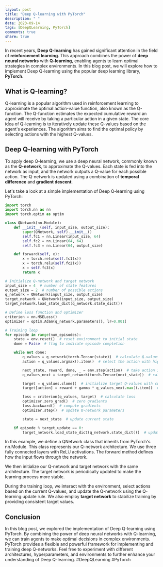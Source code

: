 ```yaml
---
layout: post
title: "Deep Q-learning with PyTorch"
description: " "
date: 2023-09-14
tags: [DeepQLearning, PyTorch]
comments: true
share: true
---
```


In recent years, **Deep Q-learning** has gained significant attention in the field of **reinforcement learning**. This approach combines the power of **deep neural networks** with **Q-learning**, enabling agents to learn optimal strategies in complex environments. In this blog post, we will explore how to implement Deep Q-learning using the popular deep learning library, **PyTorch**.

## What is Q-learning?

Q-learning is a popular algorithm used in reinforcement learning to approximate the optimal action-value function, also known as the Q-function. The Q-function estimates the expected cumulative reward an agent will receive by taking a particular action in a given state. The core idea of Q-learning is to iteratively update these Q-values based on the agent's experiences. The algorithm aims to find the optimal policy by selecting actions with the highest Q-values.

## Deep Q-learning with PyTorch

To apply deep Q-learning, we use a deep neural network, commonly known as the **Q-network**, to approximate the Q-values. Each state is fed into the network as input, and the network outputs a Q-value for each possible action. The Q-network is updated using a combination of **temporal difference** and **gradient descent**.

Let's take a look at a simple implementation of Deep Q-learning using PyTorch:

```python
import torch
import torch.nn as nn
import torch.optim as optim

class QNetwork(nn.Module):
    def __init__(self, input_size, output_size):
        super(QNetwork, self).__init__()
        self.fc1 = nn.Linear(input_size, 64)
        self.fc2 = nn.Linear(64, 64)
        self.fc3 = nn.Linear(64, output_size)

    def forward(self, x):
        x = torch.relu(self.fc1(x))
        x = torch.relu(self.fc2(x))
        x = self.fc3(x)
        return x

# Initialize Q-network and target network
input_size = 4  # number of state features
output_size = 2  # number of possible actions
q_network = QNetwork(input_size, output_size)
target_network = QNetwork(input_size, output_size)
target_network.load_state_dict(q_network.state_dict())

# Define loss function and optimizer
criterion = nn.MSELoss()
optimizer = optim.Adam(q_network.parameters(), lr=0.001)

# Training loop
for episode in range(num_episodes):
    state = env.reset()  # reset environment to initial state
    done = False  # flag to indicate episode completion

    while not done:
        q_values = q_network(torch.Tensor(state))  # calculate Q-values
        action = q_values.argmax().item()  # select the action with highest Q-value

        next_state, reward, done, _ = env.step(action)  # take action in the environment
        q_values_next = target_network(torch.Tensor(next_state))  # calculate next state Q-values

        target = q_values.clone()  # initialize target Q-values with current Q-values
        target[action] = reward + gamma * q_values_next.max().item()  # update the target Q-value

        loss = criterion(q_values, target)  # calculate loss
        optimizer.zero_grad()  # zero gradients
        loss.backward()  # compute gradients
        optimizer.step()  # update Q-network parameters

        state = next_state  # update current state

    if episode % target_update == 0:
        target_network.load_state_dict(q_network.state_dict())  # update target network periodically
```

In this example, we define a QNetwork class that inherits from PyTorch's nn.Module. This class represents our Q-network architecture. We use three fully connected layers with ReLU activations. The forward method defines how the input flows through the network.

We then initialize our Q-network and target network with the same architecture. The target network is periodically updated to make the learning process more stable.

During the training loop, we interact with the environment, select actions based on the current Q-values, and update the Q-network using the Q-learning update rule. We also employ **target network** to stabilize training by providing consistent target values.

## Conclusion

In this blog post, we explored the implementation of Deep Q-learning using PyTorch. By combining the power of deep neural networks with Q-learning, we can train agents to make optimal decisions in complex environments. PyTorch provides a flexible and powerful framework for implementing and training deep Q-networks. Feel free to experiment with different architectures, hyperparameters, and environments to further enhance your understanding of Deep Q-learning. #DeepQLearning #PyTorch